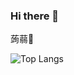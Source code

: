 ### Hi there 👋

蒟蒻💪

![Top Langs](https://github-readme-stats.vercel.app/api/top-langs/?username=ksgfk&layout=compact)

<!--
Here are some ideas to get you started:

- 🔭 I’m currently working on ...
- 🌱 I’m currently learning ...
- 👯 I’m looking to collaborate on ...
- 🤔 I’m looking for help with ...
- 💬 Ask me about ...
- 📫 How to reach me: ...
- 😄 Pronouns: ...
- ⚡ Fun fact: ...
-->
